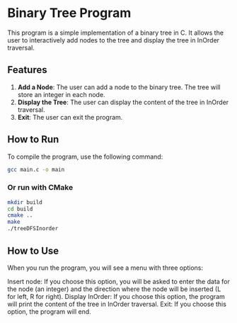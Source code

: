 # Binary Tree Program

This program is a simple implementation of a binary tree in C. It allows the user to interactively add nodes to the tree and display the tree in InOrder traversal.

## Features

1. **Add a Node**: The user can add a node to the binary tree. The tree will store an integer in each node.
2. **Display the Tree**: The user can display the content of the tree in InOrder traversal.
3. **Exit**: The user can exit the program.

## How to Run

To compile the program, use the following command:

```bash
gcc main.c -o main
```

### Or run with CMake

```bash
mkdir build
cd build
cmake ..
make
./treeDFSInorder
```

## How to Use

When you run the program, you will see a menu with three options:

Insert node: If you choose this option, you will be asked to enter the data for the node (an integer) and the direction where the node will be inserted (L for left, R for right).
Display InOrder: If you choose this option, the program will print the content of the tree in InOrder traversal.
Exit: If you choose this option, the program will end.
